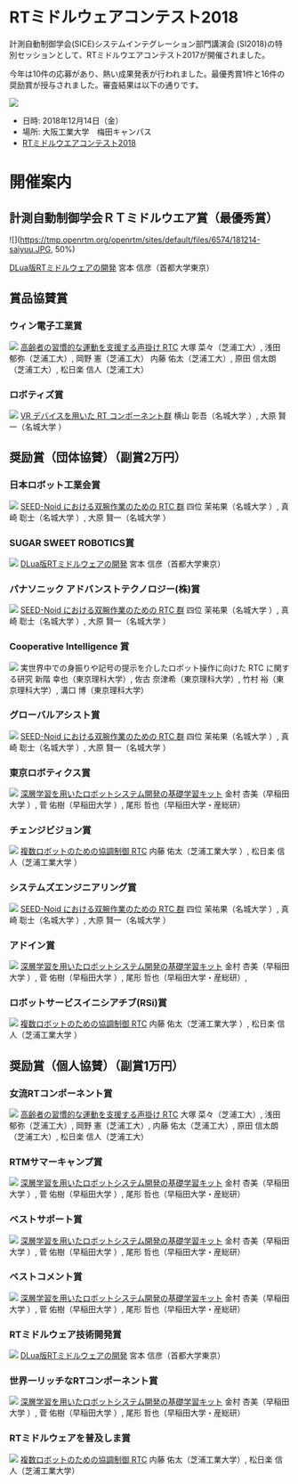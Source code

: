<a name="contest2018-result"></a>

# RTミドルウェアコンテスト2018 

計測自動制御学会(SICE)システムインテグレーション部門講演会 (SI2018)の特別セッションとして、RTミドルウエアコンテスト2017が開催されました。 

今年は10件の応募があり、熱い成果発表が行われました。最優秀賞1件と16件の奨励賞が授与されました。審査結果は以下の通りです。

![](https://tmp.openrtm.org/openrtm/sites/default/files/6574/181214-icon2.jpg)

- 日時: 2018年12月14日（金）
- 場所: 大阪工業大学　梅田キャンパス
- [RTミドルウエアコンテスト2018](contest2018)

# 開催案内


## 計測自動制御学会ＲＴミドルウエア賞（最優秀賞）

![](https://tmp.openrtm.org/openrtm/sites/default/files/6574/181214-saiyuu.JPG, 50%)

[DLua版RTミドルウェアの開発](https://nobu19800.github.io/RTM-Lua/docs/)
宮本 信彦（首都大学東京）




## 賞品協賛賞
### ウィン電子工業賞
![](https://tmp.openrtm.org/openrtm/sites/default/files/6574/181214-win.JPG)
[高齢者の習慣的な運動を支援する声掛け RTC](https://github.com/NanaOtsuka/Cheering-RTCs/blob/master/README.md)
大塚 菜々（芝浦工大）, 浅田 郁弥（芝浦工大）, 岡野 憲（芝浦工大）
内藤 佑太（芝浦工大）, 原田 信太朗（芝浦工大）, 松日楽 信人（芝浦工大） 



### ロボティズ賞
![](https://tmp.openrtm.org/openrtm/sites/default/files/6574/181214-daina.JPG)
[VR デバイスを用いた RT コンポーネント群](https://github.com/Shogo-Yokoyama/ViveController-RTM-pkg/blob/master/README.md)
横山 彰吾（名城大学 ）, 大原 賢一（名城大学 ）




## 奨励賞（団体協賛）（副賞2万円）
### 日本ロボット工業会賞
![](https://tmp.openrtm.org/openrtm/sites/default/files/6574/181214-japanrobot.JPG)
[SEED-Noid における双腕作業のための RTC 群](https://mayuka-shii.github.io/SEED-Noid_Dual-Arm_pkg/)
四位 茉祐果（名城大学 ）, 真崎 聡士（名城大学 ）, 大原 賢一（名城大学 ）



### SUGAR SWEET ROBOTICS賞
![](https://tmp.openrtm.org/openrtm/sites/default/files/6574/181214-ssr.JPG)
[DLua版RTミドルウェアの開発](https://nobu19800.github.io/RTM-Lua/docs/)
宮本 信彦（首都大学東京）



### パナソニック アドバンストテクノロジー(株)賞
![](https://tmp.openrtm.org/openrtm/sites/default/files/6574/181214-pat.JPG)
[SEED-Noid における双腕作業のための RTC 群](https://mayuka-shii.github.io/SEED-Noid_Dual-Arm_pkg/)
四位 茉祐果（名城大学 ）, 真崎 聡士（名城大学 ）, 大原 賢一（名城大学 ）



### Cooperative Intelligence 賞
![](https://tmp.openrtm.org/openrtm/sites/default/files/6574/181214-ci.JPG)
実世界中での身振りや記号の提示を介したロボット操作に向けた RTC に関する研究 
新階 幸也（東京理科大学）, 佐古 奈津希（東京理科大学）, 竹村 裕（東京理科大学）, 溝口 博（東京理科大学）




### グローバルアシスト賞
![](https://tmp.openrtm.org/openrtm/sites/default/files/6574/181214-ga.JPG)
[SEED-Noid における双腕作業のための RTC 群](https://mayuka-shii.github.io/SEED-Noid_Dual-Arm_pkg/) 
四位 茉祐果（名城大学 ）, 真崎 聡士（名城大学 ）, 大原 賢一（名城大学 ）




### 東京ロボティクス賞
![](https://tmp.openrtm.org/openrtm/sites/default/files/6574/181214-tr.JPG)
[深層学習を用いたロボットシステム開発の基礎学習キット](https://github.com/Y-Shingai/Symbol-recognition/blob/master/README.md)
金村 杏美（早稲田大学 ）, 菅 佑樹（早稲田大学 ）, 尾形 哲也（早稲田大学・産総研）




### チェンジビジョン賞
![](https://tmp.openrtm.org/openrtm/sites/default/files/6574/181214-cv.JPG)
[複数ロボットのための協調制御 RTC](https://github.com/YutaNaito/CooperativeController/blob/master/README.md)
内藤 佑太（芝浦工業大学 ）, 松日楽 信人（芝浦工業大学 ）




### システムズエンジニアリング賞
![](https://tmp.openrtm.org/openrtm/sites/default/files/6574/181214-se.JPG)
[SEED-Noid における双腕作業のための RTC 群](https://mayuka-shii.github.io/SEED-Noid_Dual-Arm_pkg/) 
四位 茉祐果（名城大学 ）, 真崎 聡士（名城大学 ）, 大原 賢一（名城大学 ）




### アドイン賞
![](https://tmp.openrtm.org/openrtm/sites/default/files/6574/181214-adin.JPG)
[深層学習を用いたロボットシステム開発の基礎学習キット](https://github.com/Y-Shingai/Symbol-recognition/blob/master/README.md)
金村 杏美（早稲田大学 ）, 菅 佑樹（早稲田大学 ）, 尾形 哲也（早稲田大学・産総研）, 




### ロボットサービスイニシアチブ(RSi)賞
![](https://tmp.openrtm.org/openrtm/sites/default/files/6574/181214-rsi.JPG)
[複数ロボットのための協調制御 RTC](https://github.com/YutaNaito/CooperativeController/blob/master/README.md)
内藤 佑太（芝浦工業大学 ）, 松日楽 信人（芝浦工業大学 ）




## 奨励賞（個人協賛）（副賞1万円）
### 女流RTコンポーネント賞
![](https://tmp.openrtm.org/openrtm/sites/default/files/6574/181214-rt-for-woman.JPG)
[高齢者の習慣的な運動を支援する声掛け RTC](https://github.com/NanaOtsuka/Cheering-RTCs/blob/master/README.md)
大塚 菜々（芝浦工大）, 浅田 郁弥（芝浦工大）, 岡野 憲（芝浦工大）, 内藤 佑太（芝浦工大）, 原田 信太朗（芝浦工大）, 松日楽 信人（芝浦工大）




### RTMサマーキャンプ賞
![](https://tmp.openrtm.org/openrtm/sites/default/files/6574/181214-summer.JPG)
[深層学習を用いたロボットシステム開発の基礎学習キット](https://github.com/Y-Shingai/Symbol-recognition/blob/master/README.md)
金村 杏美（早稲田大学 ）, 菅 佑樹（早稲田大学 ）, 尾形 哲也（早稲田大学・産総研）




### ベストサポート賞
![](https://tmp.openrtm.org/openrtm/sites/default/files/6574/181214-bestsup.JPG)
[深層学習を用いたロボットシステム開発の基礎学習キット](https://github.com/Y-Shingai/Symbol-recognition/blob/master/README.md)
金村 杏美（早稲田大学 ）, 菅 佑樹（早稲田大学 ）, 尾形 哲也（早稲田大学・産総研） 




### ベストコメント賞
![](https://tmp.openrtm.org/openrtm/sites/default/files/6574/181214-bestcmt.JPG)
[深層学習を用いたロボットシステム開発の基礎学習キット](https://github.com/Y-Shingai/Symbol-recognition/blob/master/README.md)
金村 杏美（早稲田大学 ）, 菅 佑樹（早稲田大学 ）, 尾形 哲也（早稲田大学・産総研）




### RTミドルウェア技術開発賞
![](https://tmp.openrtm.org/openrtm/sites/default/files/6574/181214-gijyutu.JPG)
[DLua版RTミドルウェアの開発](https://nobu19800.github.io/RTM-Lua/docs/)
宮本 信彦（首都大学東京）




### 世界一リッチなRTコンポーネント賞
![](https://tmp.openrtm.org/openrtm/sites/default/files/6574/181214-rtrich.JPG)
[深層学習を用いたロボットシステム開発の基礎学習キット](https://github.com/Y-Shingai/Symbol-recognition/blob/master/README.md)
金村 杏美（早稲田大学 ）, 菅 佑樹（早稲田大学 ）, 尾形 哲也（早稲田大学・産総研）




### RTミドルウェアを普及しま賞
![](https://tmp.openrtm.org/openrtm/sites/default/files/6574/181214-hukyu.JPG)
[複数ロボットのための協調制御 RTC](https://github.com/YutaNaito/CooperativeController/blob/master/README.md)
内藤 佑太（芝浦工業大学）, 松日楽 信人（芝浦工業大学）

